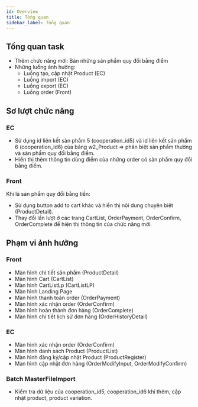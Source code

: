 ```yaml
---
id: Overview
title: Tổng quan
sidebar_label: Tổng quan
---
```


## Tống quan task
- Thêm chức năng mới: Bán những sản phẩm quy đổi bằng điểm
- Những luồng ảnh hưởng:
	+ Luồng tạo, cập nhật Product (EC)
	+ Luồng import (EC)
	+ Luồng export (EC)
	+ Luồng order (Front)
## Sơ lượt chức năng
### EC
- Sử dụng id liên kết sản phẩm 5 (cooperation_id5) và id liên kết sản phẩm 6 (cooperation_id6) của bảng w2_Product
=> phân biệt sản phẩm thường và sản phẩm quy đổi bằng điểm.
- Hiển thị thêm thông tin dùng điểm của những order có sản phẩm quy đổi bằng điểm.
### Front
Khi là sản phẩm quy đổi bằng tiền: 
- Sử dụng button add to cart khác và hiển thị nội dung chuyên biệt (ProductDetail).
- Thay đổi lần lượt ở các trang CartList, OrderPayment, OrderConfirm, OrderComplete để hiện thị thông tin của chức năng mới.

## Phạm vi ảnh hưởng
### Front
- Màn hình chi tiết sản phẩm (ProductDetail)
- Màn hình Cart (CartList)
- Màn hình CartListLp (CartListLP)
- Màn hình Landing Page
- Màn hình thanh toán order (OrderPayment)
- Màn hình xác nhận order (OrderConfirm)
- Màn hình hoàn thành đơn hàng (OrderComplete)
- Màn hình chi tiết lịch sử đơn hàng (OrderHistoryDetail)

### EC
- Màn hình xác nhận order (OrderConfirm)
- Màn hình danh sách Product (ProductList)
- Màn hình đăng ký/cập nhật Product (ProductRegister)
- Man hình cập nhật đơn hàng (OrderModifyInput, OrderModifyConfirm)

### Batch MasterFileImport
- Kiểm tra dữ liệu của cooperation_id5, cooperation_id6 khi thêm, cập nhật product, product variation.
